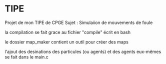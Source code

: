 # TIPE
Projet de mon TIPE de CPGE
Sujet : Simulaiion de mouvements de foule

la compilation se fait grace au fichier "compile" écrit en bash

le dossier map_maker contient un outil pour créer des maps

l'ajout des desinations des particules (ou agents) et des agents eux-mêmes se fait dans le main.c
